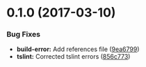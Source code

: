 <a name="0.1.0"></a>
# 0.1.0 (2017-03-10)


### Bug Fixes

* **build-error:** Add references file ([9ea6799](https://github.com/hypery2k/nativescript-urlhandler/commit/9ea6799))
* **tslint:** Corrected tslint errors ([856c773](https://github.com/hypery2k/nativescript-urlhandler/commit/856c773))



